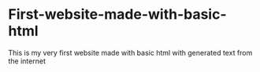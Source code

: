 # First-website-made-with-basic-html
This is my very first website made with basic html with generated text from the internet

